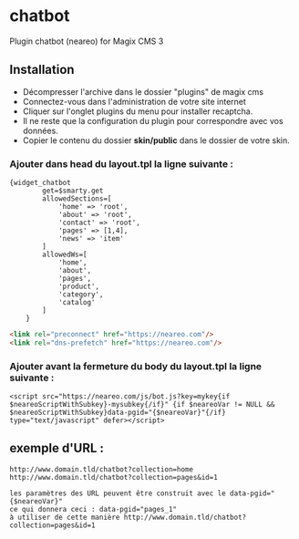 # chatbot
Plugin chatbot (neareo) for Magix CMS 3

## Installation
 * Décompresser l'archive dans le dossier "plugins" de magix cms
 * Connectez-vous dans l'administration de votre site internet
 * Cliquer sur l'onglet plugins du menu pour installer recaptcha.
 * Il ne reste que la configuration du plugin pour correspondre avec vos données.
* Copier le contenu du dossier **skin/public** dans le dossier de votre skin.

### Ajouter dans head du layout.tpl la ligne suivante :
```smarty
{widget_chatbot
        get=$smarty.get
        allowedSections=[
            'home' => 'root',
            'about' => 'root',
            'contact' => 'root',
            'pages' => [1,4],
            'news' => 'item'
        ]
        allowedWs=[
            'home',
            'about',
            'pages',
            'product',
            'category',
            'catalog'
        ]
    }
````
```html
<link rel="preconnect" href="https://neareo.com"/>
<link rel="dns-prefetch" href="https://neareo.com"/>
````

### Ajouter avant la fermeture du body du layout.tpl la ligne suivante :
```smarty
<script src="https://neareo.com/js/bot.js?key=mykey{if $neareoScriptWithSubkey}-mysubkey{/if}" {if $neareoVar != NULL && $neareoScriptWithSubkey}data-pgid="{$neareoVar}"{/if} type="text/javascript" defer></script>
````

## exemple d'URL :
```text
http://www.domain.tld/chatbot?collection=home
http://www.domain.tld/chatbot?collection=pages&id=1

les paramètres des URL peuvent être construit avec le data-pgid="{$neareoVar}" 
ce qui donnera ceci : data-pgid="pages_1" 
à utiliser de cette manière http://www.domain.tld/chatbot?collection=pages&id=1
````
